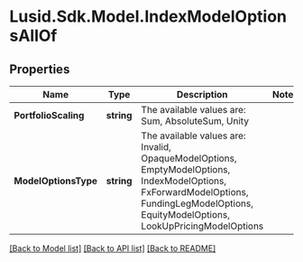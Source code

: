 # Lusid.Sdk.Model.IndexModelOptionsAllOf

## Properties

Name | Type | Description | Notes
------------ | ------------- | ------------- | -------------
**PortfolioScaling** | **string** | The available values are: Sum, AbsoluteSum, Unity | 
**ModelOptionsType** | **string** | The available values are: Invalid, OpaqueModelOptions, EmptyModelOptions, IndexModelOptions, FxForwardModelOptions, FundingLegModelOptions, EquityModelOptions, LookUpPricingModelOptions | 

[[Back to Model list]](../README.md#documentation-for-models) [[Back to API list]](../README.md#documentation-for-api-endpoints) [[Back to README]](../README.md)

